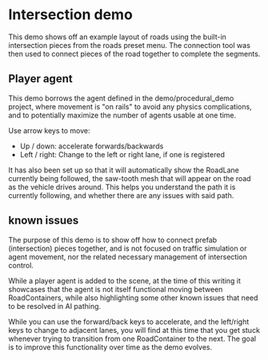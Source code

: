 # Intersection demo

This demo shows off an example layout of roads using the built-in intersection pieces from the roads preset menu. The connection tool was then used to connect pieces of the road together to complete the segments.


## Player agent

This demo borrows the agent defined in the demo/procedural_demo project, where movement is "on rails" to avoid any physics complications, and to potentially maximize the number of agents usable at one time.

Use arrow keys to move:
- Up / down: accelerate forwards/backwards
- Left / right: Change to the left or right lane, if one is registered

It has also been set up so that it will automatically show the RoadLane currently being followed, the saw-tooth mesh that will appear on the road as the vehicle drives around. This helps you understand the path it is currently following, and whether there are any issues with said path.

## known issues

The purpose of this demo is to show off how to connect prefab (intersection) pieces together, and is not focused on traffic simulation or agent movement, nor the related necessary management of intersection control. 

While a player agent is added to the scene, at the time of this writing it showcases that the agent is not itself functional moving between RoadContainers, while also highlighting some other known issues that need to be resolved in AI pathing. 

While you can use the forward/back keys to accelerate, and the left/right keys to change to adjacent lanes, you will find at this time that you get stuck whenever trying to transition from one RoadContainer to the next. The goal is to improve this functionality over time as the demo evolves.
